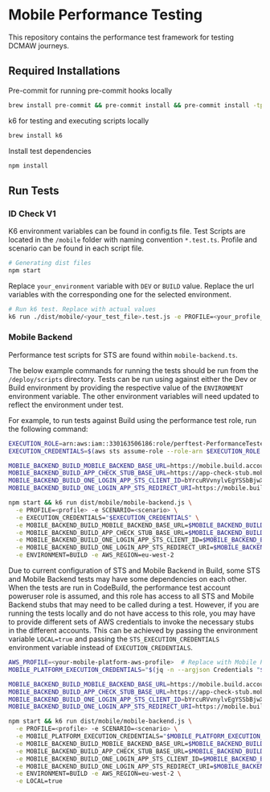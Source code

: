 # Mobile Performance Testing

This repository contains the performance test framework for testing DCMAW journeys.

## Required Installations

Pre-commit for running pre-commit hooks locally

```bash
brew install pre-commit && pre-commit install && pre-commit install -tprepare-commit-msg -tcommit-msg
```

k6 for testing and executing scripts locally

```bash
brew install k6
```

Install test dependencies

```bash
npm install
```

## Run Tests

### ID Check V1

K6 environment variables can be found in config.ts file.
Test Scripts are located in the `/mobile` folder with naming convention `*.test.ts`. Profile and scenario can be found in each script file.

```bash
# Generating dist files
npm start
```

Replace `your_environment` variable with `DEV` or `BUILD` value. Replace the url variables with the corresponding one for the selected environment.

```bash
# Run k6 test. Replace with actual values
k6 run ./dist/mobile/<your_test_file>.test.js -e PROFILE=<your_profile_name> -e SCENARIO=<your_scenario_name> -e MOBILE_<your_environment>_TEST_CLIENT_URL=<your_test_client_execute_url> -e MOBILE_<your_environment>_BACKEND_URL=<your_backend_url> -e MOBILE_<your_environment>_FRONTEND_URL=<your_frontend_url> -e ENVIRONMENT=<your_environment>
```

### Mobile Backend

Performance test scripts for STS are found within `mobile-backend.ts`.

The below example commands for running the tests should be run from the `/deploy/scripts` directory. Tests can be run
using against either the Dev or Build environment by providing the respective value of the `ENVIRONMENT` environment
variable. The other environment variables will need updated to reflect the environment under test.

For example, to run tests against Build using the performance test role, run the following command:

```bash
EXECUTION_ROLE=arn:aws:iam::330163506186:role/perftest-PerformanceTesterRole
EXECUTION_CREDENTIALS=$(aws sts assume-role --role-arn $EXECUTION_ROLE --role-session-name `date +%s` --profile perf-test-prod-pu)

MOBILE_BACKEND_BUILD_MOBILE_BACKEND_BASE_URL=https://mobile.build.account.gov.uk
MOBILE_BACKEND_BUILD_APP_CHECK_STUB_BASE_URL=https://app-check-stub.mobile.build.account.gov.uk
MOBILE_BACKEND_BUILD_ONE_LOGIN_APP_STS_CLIENT_ID=bYrcuRVvnylvEgYSSbBjwXzHrwJ
MOBILE_BACKEND_BUILD_ONE_LOGIN_APP_STS_REDIRECT_URI=https://mobile.build.account.gov.uk/redirect

npm start && k6 run dist/mobile/mobile-backend.js \
  -e PROFILE=<profile> -e SCENARIO=<scenario> \
  -e EXECUTION_CREDENTIALS="$EXECUTION_CREDENTIALS" \
  -e MOBILE_BACKEND_BUILD_MOBILE_BACKEND_BASE_URL=$MOBILE_BACKEND_BUILD_MOBILE_BACKEND_BASE_URL \
  -e MOBILE_BACKEND_BUILD_APP_CHECK_STUB_BASE_URL=$MOBILE_BACKEND_BUILD_APP_CHECK_STUB_BASE_URL \
  -e MOBILE_BACKEND_BUILD_ONE_LOGIN_APP_STS_CLIENT_ID=$MOBILE_BACKEND_BUILD_ONE_LOGIN_APP_STS_CLIENT_ID \
  -e MOBILE_BACKEND_BUILD_ONE_LOGIN_APP_STS_REDIRECT_URI=$MOBILE_BACKEND_BUILD_ONE_LOGIN_APP_STS_REDIRECT_URI \
  -e ENVIRONMENT=BUILD -e AWS_REGION=eu-west-2
```

Due to current configuration of STS and Mobile Backend in Build, some STS and Mobile Backend tests may have some
dependencies on each other. When the tests are run in CodeBuild, the performance test account poweruser role is assumed,
and this role has access to all STS and Mobile Backend stubs that may need to be called during a test. However, if you
are running the tests locally and do not have access to this role, you may have to provide different sets of AWS
credentials to invoke the necessary stubs in the different accounts. This can be achieved by passing the environment
variable `LOCAL=true` and passing the `STS_EXECUTION_CREDENTIALS` environment variable instead of `EXECUTION_CREDENTIALS`.

```bash
AWS_PROFILE=<your-mobile-platform-aws-profile>  # Replace with Mobile Platform profile from your AWS config
MOBILE_PLATFORM_EXECUTION_CREDENTIALS="$(jq -n --argjson Credentials "$(aws configure export-credentials --profile $AWS_PROFILE)" '{Credentials: $Credentials}')"

MOBILE_BACKEND_BUILD_MOBILE_BACKEND_BASE_URL=https://mobile.build.account.gov.uk
MOBILE_BACKEND_BUILD_APP_CHECK_STUB_BASE_URL=https://app-check-stub.mobile.build.account.gov.uk
MOBILE_BACKEND_BUILD_ONE_LOGIN_APP_STS_CLIENT_ID=bYrcuRVvnylvEgYSSbBjwXzHrwJ
MOBILE_BACKEND_BUILD_ONE_LOGIN_APP_STS_REDIRECT_URI=https://mobile.build.account.gov.uk/redirect

npm start && k6 run dist/mobile/mobile-backend.js \
  -e PROFILE=<profile> -e SCENARIO=<scenario> \
  -e MOBILE_PLATFORM_EXECUTION_CREDENTIALS="$MOBILE_PLATFORM_EXECUTION_CREDENTIALS" \
  -e MOBILE_BACKEND_BUILD_MOBILE_BACKEND_BASE_URL=$MOBILE_BACKEND_BUILD_MOBILE_BACKEND_BASE_URL \
  -e MOBILE_BACKEND_BUILD_APP_CHECK_STUB_BASE_URL=$MOBILE_BACKEND_BUILD_APP_CHECK_STUB_BASE_URL \
  -e MOBILE_BACKEND_BUILD_ONE_LOGIN_APP_STS_CLIENT_ID=$MOBILE_BACKEND_BUILD_ONE_LOGIN_APP_STS_CLIENT_ID \
  -e MOBILE_BACKEND_BUILD_ONE_LOGIN_APP_STS_REDIRECT_URI=$MOBILE_BACKEND_BUILD_ONE_LOGIN_APP_STS_REDIRECT_URI \
  -e ENVIRONMENT=BUILD -e AWS_REGION=eu-west-2 \
  -e LOCAL=true
```